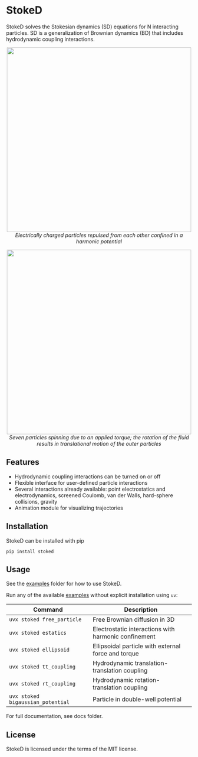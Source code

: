 StokeD
==============
StokeD solves the Stokesian dynamics (SD) equations for N interacting particles. SD is a generalization of Brownian dynamics (BD) that includes hydrodynamic coupling interactions.


<p align="center">
  <img src="./docs/estatics.png" width="500" alt="">
  <br>
  <em>Electrically charged particles repulsed from each other confined in a harmonic potential</em>
</p>

<p align="center">
  <img src="./docs/rt_coupling.png" width="500" alt="">
  <br>
  <em>Seven particles spinning due to an applied torque; the rotation of the fluid results in translational motion of the outer particles</em>
</p>


Features
--------------
+ Hydrodynamic coupling interactions can be turned on or off
+ Flexible interface for user-defined particle interactions
+ Several interactions already available: point electrostatics and electrodynamics, screened Coulomb, van der Walls, hard-sphere collisions, gravity
+ Animation module for visualizing trajectories

Installation
--------------
StokeD can be installed with pip
```shell
pip install stoked
```

Usage
--------------

See the [examples](src/stoked/examples) folder for how to use StokeD.

Run any of the available [examples](src/stoked/examples) without explicit installation using `uv`:

| Command | Description |
|---------|-------------|
| `uvx stoked free_particle` | Free Brownian diffusion in 3D |
| `uvx stoked estatics` | Electrostatic interactions with harmonic confinement |
| `uvx stoked ellipsoid` | Ellipsoidal particle with external force and torque |
| `uvx stoked tt_coupling` | Hydrodynamic translation-translation coupling |
| `uvx stoked rt_coupling` | Hydrodynamic rotation-translation coupling |
| `uvx stoked bigaussian_potential` | Particle in double-well potential |

For full documentation, see docs folder.

License
--------------
StokeD is licensed under the terms of the MIT license.
